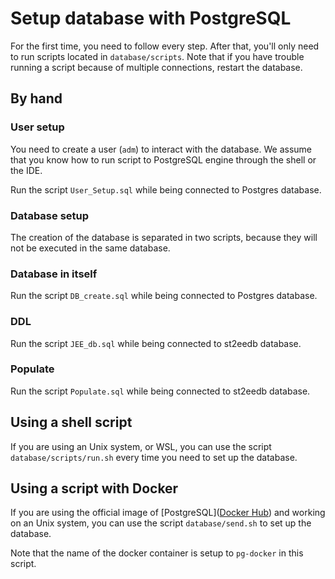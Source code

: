# Setup database with PostgreSQL

For the first time, you need to follow every step. After that, you'll only need to run scripts located in `database/scripts`. Note that if you have trouble running a script because of multiple connections, restart the database.

## By hand

### User setup

You need to create a user (`adm`) to interact with the database.  We assume that you know how to run script to PostgreSQL engine through the shell or the IDE.

Run the script `User_Setup.sql` while being connected to Postgres database.

### Database setup

The creation of the database is separated in two scripts, because they will not be executed in the same database.

### Database in itself

Run the script `DB_create.sql` while being connected to Postgres database.

### DDL

Run the script `JEE_db.sql` while being connected to st2eedb database.

### Populate

Run the script `Populate.sql` while being connected to st2eedb database.

## Using a shell script

If you are using an Unix system, or WSL, you can use the script `database/scripts/run.sh` every time you need to set up the database.

## Using a script with Docker

If you are using the official image of [PostgreSQL]([Docker Hub](https://hub.docker.com/_/postgres/)) and working on an Unix system, you can use the script `database/send.sh` to set up the database. 

Note that the name of the docker container is setup to `pg-docker` in this script.